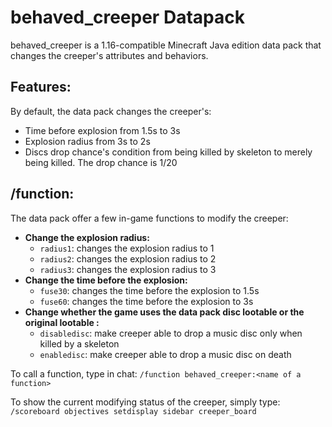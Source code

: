 # **behaved_creeper Datapack**
behaved_creeper is a 1.16-compatible Minecraft Java edition data pack that changes the creeper's attributes and behaviors.

## **Features**:
By default, the data pack changes the creeper's:
- Time before explosion from 1.5s to 3s
- Explosion radius from 3s to 2s
- Discs drop chance's condition from being killed by skeleton to merely being killed. The drop chance is 1/20

## **/function**: 
The data pack offer a few in-game functions to modify the creeper:
* **Change the explosion radius:**
    - `radius1`: changes the explosion radius to 1  
    - `radius2`: changes the explosion radius to 2  
    - `radius3`: changes the explosion radius to 3 
* **Change the time before the explosion:**
    - `fuse30`: changes the time before the explosion to 1.5s
    - `fuse60`: changes the time before the explosion to 3s
* **Change whether the game uses the data pack disc lootable or the original lootable :**
    - `disabledisc`: make creeper able to drop a music disc only when killed by a skeleton 
    - `enabledisc`: make creeper able to drop a music disc on death

To call a function, type in chat: 
    `/function behaved_creeper:<name of a function>`

To show the current modifying status of the creeper, simply type: 
    `/scoreboard objectives setdisplay sidebar creeper_board`
